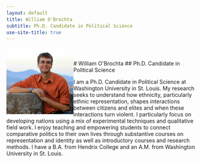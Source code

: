 ```yaml
---
layout: default
title: William O'Brochta
subtitle: Ph.D. Candidate in Political Science
use-site-title: true
---
```


<img style="float: left; margin-right: 10;" src="/img/headshot.jpg" width="175" height="175"/>
<br/><br/>
# William O'Brochta
## Ph.D. Candidate in Political Science

I am a Ph.D. Candidate in Political Science at Washington University in St. Louis. My research seeks to understand how ethnicity, particularly ethnic representation, shapes interactions between citizens and elites and when these interactions turn violent. I particularly focus on developing nations using a mix of experimental techniques and qualitative field work. I enjoy teaching and empowering students to connect comparative politics to their own lives through substantive courses on representation and identity as well as introductory courses and research methods. I have a B.A. from Hendrix College and an A.M. from Washington University in St. Louis.
